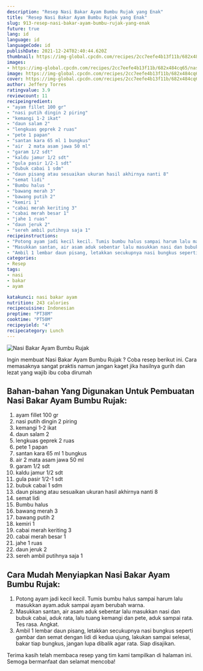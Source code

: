 ```yaml
---
description: "Resep Nasi Bakar Ayam Bumbu Rujak yang Enak"
title: "Resep Nasi Bakar Ayam Bumbu Rujak yang Enak"
slug: 913-resep-nasi-bakar-ayam-bumbu-rujak-yang-enak
future: true
lang: id
language: id
languageCode: id
publishDate: 2021-12-24T02:40:44.620Z 
thumbnail: https://img-global.cpcdn.com/recipes/2cc7eefe4b13f11b/682x484cq65/nasi-bakar-ayam-bumbu-rujak-foto-resep-utama.png
images:
- https://img-global.cpcdn.com/recipes/2cc7eefe4b13f11b/682x484cq65/nasi-bakar-ayam-bumbu-rujak-foto-resep-utama.png
image: https://img-global.cpcdn.com/recipes/2cc7eefe4b13f11b/682x484cq65/nasi-bakar-ayam-bumbu-rujak-foto-resep-utama.png
cover: https://img-global.cpcdn.com/recipes/2cc7eefe4b13f11b/682x484cq65/nasi-bakar-ayam-bumbu-rujak-foto-resep-utama.png
author: Jeffery Torres
ratingvalue: 3.9
reviewcount: 11
recipeingredient:
- "ayam fillet 100 gr"
- "nasi putih dingin 2 piring"
- "kemangi 1-2 ikat"
- "daun salam 2"
- "lengkuas geprek 2 ruas"
- "pete 1 papan"
- "santan kara 65 ml 1 bungkus"
- "air  2 mata asam jawa 50 ml"
- "garam 1/2 sdt"
- "kaldu jamur 1/2 sdt"
- "gula pasir 1/2-1 sdt"
- "bubuk cabai 1 sdm"
- "daun pisang atau sesuaikan ukuran hasil akhirnya nanti 8"
- "semat lidi"
- "Bumbu halus "
- "bawang merah 3"
- "bawang putih 2"
- "kemiri 1"
- "cabai merah keriting 3"
- "cabai merah besar 1"
- "jahe 1 ruas"
- "daun jeruk 2"
- "sereh ambil putihnya saja 1"
recipeinstructions:
- "Potong ayam jadi kecil kecil. Tumis bumbu halus sampai harum lalu masukkan ayam.aduk sampai ayam berubah warna."
- "Masukkan santan, air asam aduk sebentar lalu masukkan nasi dan bubuk cabai, aduk rata, lalu tuang kemangi dan pete, aduk sampai rata. Tes rasa. Angkat."
- "Ambil 1 lembar daun pisang, letakkan secukupnya nasi bungkus seperti gambar dan semat dengan lidi di kedua ujung, lakukan sampai selesai, bakar tiap bungkus, jangan lupa dibalik agar rata. Siap disajikan."
categories:
- Resep
tags:
- nasi
- bakar
- ayam

katakunci: nasi bakar ayam 
nutrition: 243 calories
recipecuisine: Indonesian
preptime: "PT38M"
cooktime: "PT50M"
recipeyield: "4"
recipecategory: Lunch
---
```



![Nasi Bakar Ayam Bumbu Rujak](https://img-global.cpcdn.com/recipes/2cc7eefe4b13f11b/682x484cq65/nasi-bakar-ayam-bumbu-rujak-foto-resep-utama.png)

Ingin membuat Nasi Bakar Ayam Bumbu Rujak ? Coba resep berikut ini. Cara memasaknya sangat praktis namun jangan kaget jika hasilnya gurih dan lezat yang wajib ibu coba dirumah

<!--inarticleads1-->

## Bahan-bahan Yang Digunakan Untuk Pembuatan Nasi Bakar Ayam Bumbu Rujak:

1. ayam fillet 100 gr
1. nasi putih dingin 2 piring
1. kemangi 1-2 ikat
1. daun salam 2
1. lengkuas geprek 2 ruas
1. pete 1 papan
1. santan kara 65 ml 1 bungkus
1. air  2 mata asam jawa 50 ml
1. garam 1/2 sdt
1. kaldu jamur 1/2 sdt
1. gula pasir 1/2-1 sdt
1. bubuk cabai 1 sdm
1. daun pisang atau sesuaikan ukuran hasil akhirnya nanti 8
1. semat lidi
1. Bumbu halus 
1. bawang merah 3
1. bawang putih 2
1. kemiri 1
1. cabai merah keriting 3
1. cabai merah besar 1
1. jahe 1 ruas
1. daun jeruk 2
1. sereh ambil putihnya saja 1



<!--inarticleads2-->

## Cara Mudah Menyiapkan Nasi Bakar Ayam Bumbu Rujak:

1. Potong ayam jadi kecil kecil. Tumis bumbu halus sampai harum lalu masukkan ayam.aduk sampai ayam berubah warna.
1. Masukkan santan, air asam aduk sebentar lalu masukkan nasi dan bubuk cabai, aduk rata, lalu tuang kemangi dan pete, aduk sampai rata. Tes rasa. Angkat.
1. Ambil 1 lembar daun pisang, letakkan secukupnya nasi bungkus seperti gambar dan semat dengan lidi di kedua ujung, lakukan sampai selesai, bakar tiap bungkus, jangan lupa dibalik agar rata. Siap disajikan.




Terima kasih telah membaca resep yang tim kami tampilkan di halaman ini. Semoga bermanfaat dan selamat mencoba!
